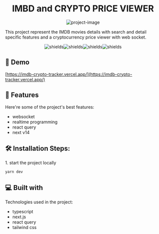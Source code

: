 <h1 align="center" id="title">IMBD and CRYPTO PRICE VIEWER</h1>

<p align="center"><img src="https://socialify.git.ci/mhsamie/interview-IMDB-CryptoPrice-task/image?language=1&amp;owner=1&amp;name=1&amp;stargazers=1&amp;theme=Light" alt="project-image"></p>

<p id="description">This project represent the IMDB movies details with search and detail specific features and a cryptocurrency price viewer with web socket.</p>

<p align="center"><img src="https://img.shields.io/badge/type_script-blue" alt="shields"><img src="https://img.shields.io/badge/Next_js-orange" alt="shields"><img src="https://img.shields.io/badge/tailwind-css-yellow" alt="shields"><img src="https://img.shields.io/badge/react-query-green" alt="shields"></p>

<h2>🚀 Demo</h2>

[https://imdb-crypto-tracker.vercel.app/](https://imdb-crypto-tracker.vercel.app/)

<h2>🧐 Features</h2>

Here're some of the project's best features:

- websocket
- realtime programming
- react query
- next v14

<h2>🛠️ Installation Steps:</h2>

<p>1. start the project locally</p>

```
yarn dev
```

<h2>💻 Built with</h2>

Technologies used in the project:

- typescript
- next.js
- react query
- tailwind css
